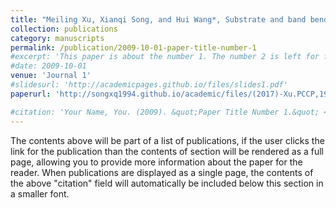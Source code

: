 ```yaml
---
title: "Meiling Xu, Xianqi Song, and Hui Wang*, Substrate and band bending effects on monolayer FeSe on SrTiO3(001),Phys. Chem. Chem. Phys. 19, 7964–7970 (2017)."
collection: publications
category: manuscripts
permalink: /publication/2009-10-01-paper-title-number-1
#excerpt: 'This paper is about the number 1. The number 2 is left for future work.'
#date: 2009-10-01
venue: 'Journal 1'
#slidesurl: 'http://academicpages.github.io/files/slides1.pdf'
paperurl: 'http://songxq1994.github.io/academic/files/(2017)-Xu.PCCP,19,7964_monolayer_FeSe.pdf'

#citation: 'Your Name, You. (2009). &quot;Paper Title Number 1.&quot; <i>Journal 1</i>. 1(1).'
---
```


The contents above will be part of a list of publications, if the user clicks the link for the publication than the contents of section will be rendered as a full page, allowing you to provide more information about the paper for the reader. When publications are displayed as a single page, the contents of the above "citation" field will automatically be included below this section in a smaller font.
